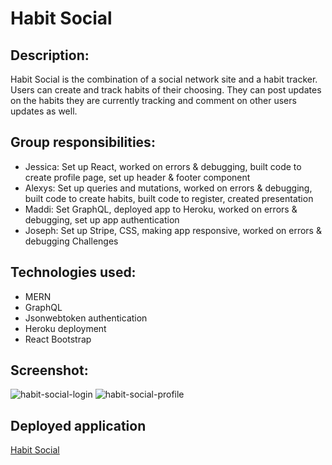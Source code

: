 # Habit Social

## Description:
Habit Social is the combination of a social network site and a habit tracker. Users can create and track habits of their choosing. They can post updates on the habits they are currently tracking and comment on other users updates as well.

## Group responsibilities:
- Jessica: Set up React, worked on errors & debugging, built code to create profile page, set up header & footer component
- Alexys: Set up queries and mutations, worked on errors & debugging, built code to create habits, built code to register, created presentation 
- Maddi: Set GraphQL, deployed app to Heroku, worked on errors & debugging, set up app authentication
- Joseph: Set up Stripe, CSS, making app responsive, worked on errors & debugging
Challenges



## Technologies used:
- MERN
- GraphQL
- Jsonwebtoken authentication
- Heroku deployment
- React Bootstrap

## Screenshot:
![habit-social-login](https://user-images.githubusercontent.com/45181939/163252373-129304a8-00e1-4311-b64b-69e795218687.png)
![habit-social-profile](https://user-images.githubusercontent.com/45181939/163253809-906fb47d-bb11-4e39-a581-42f405690b70.png)


## Deployed application
[Habit Social](https://thawing-sea-89785.herokuapp.com)
